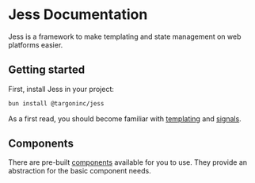 # Jess Documentation

Jess is a framework to make templating and state management on web platforms easier.

## Getting started

First, install Jess in your project:

```bash
bun install @targoninc/jess
```

As a first read, you should become familiar with [templating](/templating) and [signals](/signals).

## Components

There are pre-built [components](/components) available for you to use. They provide an abstraction for the basic component needs.